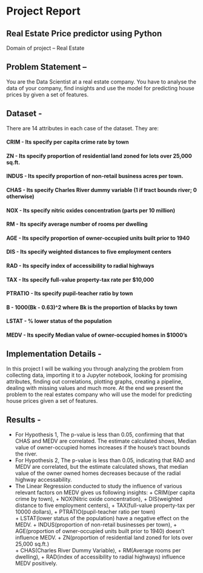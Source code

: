 # Project Report 

## Real Estate Price predictor using Python
Domain of project – Real Estate

## Problem Statement –
You are the Data Scientist at a real estate company. You have to analyse the data of your company, find insights and use the model for predicting house prices by given a set of features.

## Dataset - 
There are 14 attributes in each case of the dataset. They are:

#### CRIM - Its specify per capita crime rate by town
#### ZN - Its specify proportion of residential land zoned for lots over 25,000 sq.ft.
#### INDUS - Its specify proportion of non-retail business acres per town.
#### CHAS - Its specify Charles River dummy variable (1 if tract bounds river; 0 otherwise)
#### NOX - Its specify nitric oxides concentration (parts per 10 million)
#### RM - Its specify average number of rooms per dwelling
#### AGE - Its specify proportion of owner-occupied units built prior to 1940
#### DIS - Its specify weighted distances to five employment centers
#### RAD - Its specify index of accessibility to radial highways
#### TAX - Its specify full-value property-tax rate per $10,000
#### PTRATIO - Its specify pupil-teacher ratio by town
#### B - 1000(Bk - 0.63)^2 where Bk is the proportion of blacks by town
#### LSTAT - % lower status of the population
#### MEDV - Its specify Median value of owner-occupied homes in $1000’s

## Implementation Details - 
In this project I will be walking you through analyzing the problem from collecting data, importing it to a Jupyter notebook, looking for promising attributes, finding out correlations, plotting graphs, creating a pipeline, dealing with missing values and much more. At the end we present the problem to the real estates company who will use the model for predicting house prices given a set of features.

## Results - 
+  For Hypothesis 1, The p-value is less than 0.05, confirming that that CHAS and MEDV are correlated. The estimate calculated shows, Median value of owner-occupied homes increases if the house’s tract bounds the river.
+  For Hypothesis 2, The p-value is less than 0.05, indicating that RAD and MEDV are correlated, but the estimate calculated shows, that median value of the owner owned homes decreases because of the radial highway accessability.
  +  The Linear Regression conducted to study the influence of various relevant factors on MEDV gives us following insights:
    +  CRIM(per capita crime by town), 
    +  NOX(Nitric oxide concentration), 
    +  DIS(weighted distance to five employment centers), 
    +  TAX(full-value property-tax per 10000 dollars), 
    +  PTRATIO(pupil-teacher ratio per town)  
    +  LSTAT(lower status of the population) have a negative effect on the MEDV.
    +  INDUS(proportion of non-retail businesses per town), 
    +  AGE(proportion of owner-occupied units built prior to 1940) doesn’t influence MEDV.
    +  ZN(proportion of residential land zoned for lots over 25,000 sq.ft.)  
    +  CHAS(Charles River Dummy Variable), 
    +  RM(Average rooms per dwelling), 
    +  RAD(index of accessibility to radial highways) influence MEDV positively.
